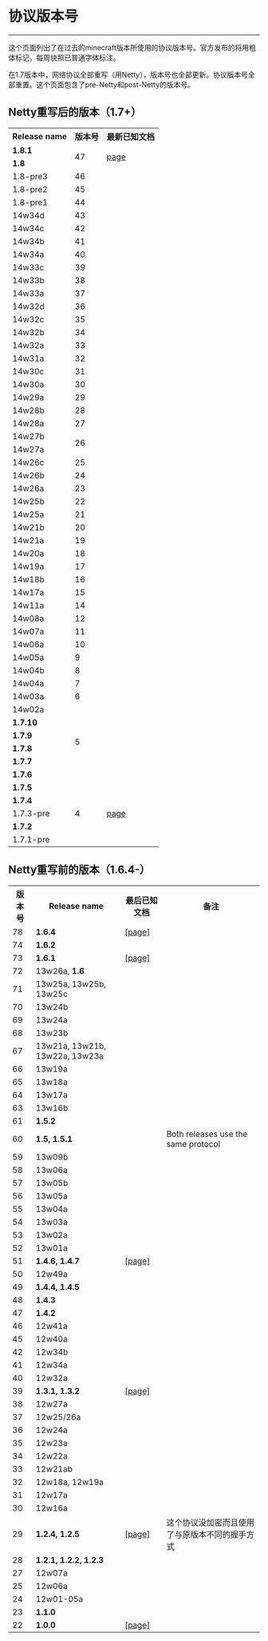 # 协议版本号

---
这个页面列出了在过去的minecraft版本所使用的协议版本号。官方发布的将用粗体标记，每周快照已普通字体标注。

在1.7版本中，网络协议全部重写（用Netty），版本号也全部更新。协议版本号全部重置。这个页面包含了pre-Netty和post-Netty的版本号。

## Netty重写后的版本（1.7+）

<table>
  <tr>
    <th>Release name</th>
    <th>版本号</th>
    <th>最新已知文档</th>
  </tr>
  <tr>
    <td><b>1.8.1</b></td>
    <td rowspan="2">47</td>
    <td rowspan="2"><a href="http://wiki.vg/index.php?title=Protocol&oldid=5486">page</a>
</td>
  </tr>
  <tr>
    <td><b>1.8</b></td>
  </tr>
  <tr>
    <td>1.8-pre3</td>
    <td>46</td>
    <td></td>
  </tr>
  <tr>
    <td>1.8-pre2</td>
    <td>45</td>
    <td></td>
  </tr>
  <tr>
    <td>1.8-pre1</td>
    <td>44</td>
    <td></td>
  </tr>
  <tr>
    <td>14w34d</td>
    <td>43</td>
    <td></td>
  </tr>
  <tr>
    <td>14w34c</td>
    <td>42</td>
    <td></td>
  </tr>
  <tr>
    <td>14w34b</td>
    <td>41</td>
    <td></td>
  </tr>
  <tr>
    <td>14w34a</td>
    <td>40</td>
    <td></td>
  </tr>
  <tr>
    <td>14w33c</td>
    <td>39</td>
    <td></td>
  </tr>
  <tr>
    <td>14w33b</td>
    <td>38</td>
    <td></td>
  </tr>
  <tr>
    <td>14w33a</td>
    <td>37</td>
    <td></td>
  </tr>
  <tr>
    <td>14w32d</td>
    <td>36</td>
    <td></td>
  </tr>
  <tr>
    <td>14w32c</td>
    <td>35</td>
    <td></td>
  </tr>
  <tr>
    <td>14w32b</td>
    <td>34</td>
    <td></td>
  </tr>
  <tr>
    <td>14w32a</td>
    <td>33</td>
    <td></td>
  </tr>
  <tr>
    <td>14w31a</td>
    <td>32</td>
    <td></td>
  </tr>
  <tr>
    <td>14w30c</td>
    <td>31</td>
    <td></td>
  </tr>
  <tr>
    <td>14w30a</td>
    <td>30</td>
    <td></td>
  </tr>
  <tr>
    <td>14w29a</td>
    <td>29</td>
    <td></td>
  </tr>
  <tr>
    <td>14w28b</td>
    <td>28</td>
    <td></td>
  </tr>
  <tr>
    <td>14w28a</td>
    <td>27</td>
    <td></td>
  </tr>
  <tr>
    <td>14w27b</td>
    <td rowspan="2">26</td>
    <td></td>
  </tr>
  <tr>
    <td>14w27a</td>
    <td></td>
  </tr>
  <tr>
    <td>14w26c</td>
    <td>25</td>
    <td></td>
  </tr>
  <tr>
    <td>14w26b</td>
    <td>24</td>
    <td></td>
  </tr>
  <tr>
    <td>14w26a</td>
    <td>23</td>
    <td></td>
  </tr>
  <tr>
    <td>14w25b</td>
    <td>22</td>
    <td></td>
  </tr>
  <tr>
    <td>14w25a</td>
    <td>21</td>
    <td></td>
  </tr>
  <tr>
    <td>14w21b</td>
    <td>20</td>
    <td></td>
  </tr>
  <tr>
    <td>14w21a</td>
    <td>19</td>
    <td></td>
  </tr>
  <tr>
    <td>14w20a</td>
    <td>18</td>
    <td></td>
  </tr>
  <tr>
    <td>14w19a</td>
    <td>17</td>
    <td></td>
  </tr>
  <tr>
    <td>14w18b</td>
    <td>16</td>
    <td></td>
  </tr>
  <tr>
    <td>14w17a</td>
    <td>15</td>
    <td></td>
  </tr>
  <tr>
    <td>14w11a</td>
    <td>14</td>
    <td></td>
  </tr>
  <tr>
    <td>14w08a</td>
    <td>12</td>
    <td></td>
  </tr>
  <tr>
    <td>14w07a</td>
    <td>11</td>
    <td></td>
  </tr>
  <tr>
    <td>14w06a</td>
    <td>10</td>
    <td></td>
  </tr>
  <tr>
    <td>14w05a</td>
    <td>9</td>
    <td></td>
  </tr>
  <tr>
    <td>14w04b</td>
    <td>8</td>
    <td></td>
  </tr>
  <tr>
    <td>14w04a</td>
    <td>7</td>
    <td></td>
  </tr>
  <tr>
    <td>14w03a</td>
    <td>6</td>
    <td></td>
  </tr>
  <tr>
    <td>14w02a</td>
    <td rowspan="6">5</td>
    <td rowspan="6"></td>
  </tr>
  <tr>
    <td><b>1.7.10</b></td>
  </tr>
  <tr>
    <td><b>1.7.9</b></td>
  </tr>
  <tr>
    <td><b>1.7.8</b></td>
  </tr>
  <tr>
    <td><b>1.7.7</b></td>
  </tr>
  <tr>
    <td><b>1.7.6</b></td>
  </tr>
  <tr>
    <td><b>1.7.5</b></td>
    <td rowspan="5">4</td>
    <td rowspan="5"><a href="http://wiki.vg/index.php?title=Protocol&oldid=5486">page</a></td>
  </tr>
  <tr>
    <td><b>1.7.4</b></td>
  </tr>
  <tr>
    <td>1.7.3-pre</b></td>
  </tr>
  <tr>
    <td><b>1.7.2</b></td>
  </tr>
  <tr>
    <td>1.7.1-pre</td>
  </tr>
</table>

## Netty重写前的版本（1.6.4-）

<table>
  <tr>
    <th>版本号</th>
    <th>Release name</th>
    <th>最后已知文档</th>
    <th>备注</th>
  </tr>
  <tr>
    <td>78</td>
    <td><b>1.6.4
</td>
    <td><a href="http://wiki.vg/index.php?title=Protocol&oldid=4899">[page]</a></td>
    <td></td>
  </tr>
  <tr>
    <td>74</td>
    <td><b>1.6.2</td>
    <td></td>
    <td></td>
  </tr>
  <tr>
    <td>73</td>
    <td><b>1.6.1
</td>
    <td><a href="http://wiki.vg/index.php?title=Protocol&oldid=1095">[page]</a></td>
    <td></td>
  </tr>
  <tr>
    <td>72</td>
    <td>13w26a, <b>1.6</td>
    <td></td>
    <td></td>
  </tr>
  <tr>
    <td>71</td>
    <td>13w25a, 13w25b, 13w25c</td>
    <td></td>
    <td></td>
  </tr>
  <tr>
    <td>70</td>
    <td>13w24b</td>
    <td></td>
    <td></td>
  </tr>
  <tr>
    <td>69</td>
    <td>13w24a</td>
    <td></td>
    <td></td>
  </tr>
  <tr>
    <td>68</td>
    <td>13w23b</td>
    <td></td>
    <td></td>
  </tr>
  <tr>
    <td>67</td>
    <td>13w21a, 13w21b, 13w22a, 13w23a</td>
    <td></td>
    <td></td>
  </tr>
  <tr>
    <td>66</td>
    <td>13w19a</td>
    <td></td>
    <td></td>
  </tr>
  <tr>
    <td>65</td>
    <td>13w18a</td>
    <td></td>
    <td></td>
  </tr>
  <tr>
    <td>64</td>
    <td>13w17a</td>
    <td></td>
    <td></td>
  </tr>
  <tr>
    <td>63</td>
    <td>13w16b</td>
    <td></td>
    <td></td>
  </tr>
  <tr>
    <td>61</td>
    <td><b>1.5.2</td>
    <td></td>
    <td></td>
  </tr>
  <tr>
    <td>60</td>
    <td><b>1.5, 1.5.1</td>
    <td></td>
    <td>Both releases use the same protocol</td>
  </tr>
  <tr>
    <td>59</td>
    <td>13w09b</td>
    <td></td>
    <td></td>
  </tr>
  <tr>
    <td>58</td>
    <td>13w06a</td>
    <td></td>
    <td></td>
  </tr>
  <tr>
    <td>57</td>
    <td>13w05b</td>
    <td></td>
    <td></td>
  </tr>
  <tr>
    <td>56</td>
    <td>13w05a</td>
    <td></td>
    <td></td>
  </tr>
  <tr>
    <td>55</td>
    <td>13w04a</td>
    <td></td>
    <td></td>
  </tr>
  <tr>
    <td>54</td>
    <td>13w03a</td>
    <td></td>
    <td></td>
  </tr>
  <tr>
    <td>53</td>
    <td>13w02a</td>
    <td></td>
    <td></td>
  </tr>
  <tr>
    <td>52</td>
    <td>13w01a</td>
    <td></td>
    <td></td>
  </tr>
  <tr>
    <td>51</td>
    <td><b>1.4.6, 1.4.7</td>
    <td><a href="http://wiki.vg/index.php?title=Protocol&oldid=1039">[page]</a>
</td>
    <td></td>
  </tr>
  <tr>
    <td>50</td>
    <td>12w49a</td>
    <td></td>
    <td></td>
  </tr>
  <tr>
    <td>49</td>
    <td><b>1.4.4, 1.4.5</td>
    <td></td>
    <td></td>
  </tr>
  <tr>
    <td>48</td>
    <td><b>1.4.3</td>
    <td></td>
    <td></td>
  </tr>
  <tr>
    <td>47</td>
    <td><b>1.4.2</td>
    <td></td>
    <td></td>
  </tr>
  <tr>
    <td>46</td>
    <td>12w41a</td>
    <td></td>
    <td></td>
  </tr>
  <tr>
    <td>45</td>
    <td>12w40a</td>
    <td></td>
    <td></td>
  </tr>
  <tr>
    <td>42</td>
    <td>12w34b</td>
    <td></td>
    <td></td>
  </tr>
  <tr>
    <td>41</td>
    <td>12w34a</td>
    <td></td>
    <td></td>
  </tr>
  <tr>
    <td>40</td>
    <td>12w32a</td>
    <td></td>
    <td></td>
  </tr>
  <tr>
    <td>39</td>
    <td><b>1.3.1, 1.3.2</td>
    <td><a href="http://wiki.vg/index.php?title=Protocol&oldid=980">[page]</a>
</td>
    <td></td>
  </tr>
  <tr>
    <td>38</td>
    <td>12w27a</td>
    <td></td>
    <td></td>
  </tr>
  <tr>
    <td>37</td>
    <td>12w25/26a</td>
    <td></td>
    <td></td>
  </tr>
  <tr>
    <td>36</td>
    <td>12w24a</td>
    <td></td>
    <td></td>
  </tr>
  <tr>
    <td>35</td>
    <td>12w23a</td>
    <td></td>
    <td></td>
  </tr>
  <tr>
    <td>34</td>
    <td>12w22a</td>
    <td></td>
    <td></td>
  </tr>
  <tr>
    <td>33</td>
    <td>12w21ab</td>
    <td></td>
    <td></td>
  </tr>
  <tr>
    <td>32</td>
    <td>12w18a, 12w19a</td>
    <td></td>
    <td></td>
  </tr>
  <tr>
    <td>31</td>
    <td>12w17a</td>
    <td></td>
    <td></td>
  </tr>
  <tr>
    <td>30</td>
    <td>12w16a</td>
    <td></td>
    <td></td>
  </tr>
  <tr>
    <td>29</td>
    <td><b>1.2.4, 1.2.5</td>
    <td><a href="http://wiki.vg/index.php?title=Protocol&oldid=932">[page]</a>
</td>
    <td>这个协议没加密而且使用了与原版本不同的握手方式</td>
  </tr>
  <tr>
    <td>28</td>
    <td><b>1.2.1, 1.2.2, 1.2.3</td>
    <td></td>
    <td></td>
  </tr>
  <tr>
    <td>27</td>
    <td>12w07a</td>
    <td></td>
    <td></td>
  </tr>
  <tr>
    <td>25</td>
    <td>12w06a</td>
    <td></td>
    <td></td>
  </tr>
  <tr>
    <td>24</td>
    <td>12w01-05a</td>
    <td></td>
    <td></td>
  </tr>
  <tr>
    <td>23</td>
    <td><b>1.1.0</td>
    <td></td>
    <td></td>
  </tr>
  <tr>
    <td>22</td>
    <td><b>1.0.0</td>
    <td><a href="http://wiki.vg/index.php?title=Protocol&oldid=689">[page]</a>
</td>
    <td></td>
  </tr>
</table>